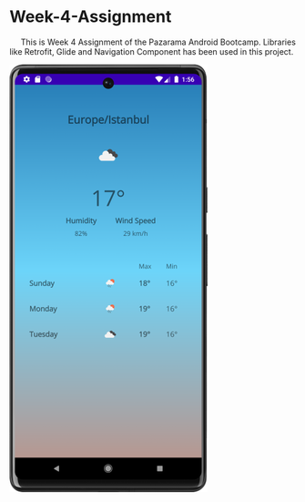 # Week-4-Assignment
&nbsp;&nbsp;&nbsp;&nbsp; This is Week 4 Assignment of the Pazarama Android Bootcamp. Libraries like Retrofit, Glide and Navigation Component has been used in this project. 

![Alt text](https://github.com/Pazarama-Android-Kotlin-Bootcamp/week-4-assignment-emretnkl/blob/main/ssWeatherFragment.png)

